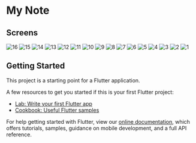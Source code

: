 # My Note


## Screens

![16](https://github.com/abdallah011588/Smart-Note/assets/88535699/d1d7a3ec-391d-4ecb-9d70-ebe10daa227e)
![15](https://github.com/abdallah011588/Smart-Note/assets/88535699/7dfcac1f-14b6-4b4a-921c-816a5d7825f5)
![14](https://github.com/abdallah011588/Smart-Note/assets/88535699/b15ff0d6-dd89-4913-98c6-c91af9778d35)
![13](https://github.com/abdallah011588/Smart-Note/assets/88535699/4f8b3fc4-808c-4e31-8ffa-6d9c498ed093)
![12](https://github.com/abdallah011588/Smart-Note/assets/88535699/30b03603-dcff-436c-ae2a-c2b9519bc01c)
![11](https://github.com/abdallah011588/Smart-Note/assets/88535699/354c6991-c331-4615-9f74-ed1ccc806044)
![10](https://github.com/abdallah011588/Smart-Note/assets/88535699/3be83bad-1369-4dc2-aeb3-1360f7ee24f7)
![9](https://github.com/abdallah011588/Smart-Note/assets/88535699/392f042d-93bb-4d3c-974a-6be316d8c5b9)
![8](https://github.com/abdallah011588/Smart-Note/assets/88535699/19357e94-c166-406a-8a9a-a75a26ae1bbf)
![7](https://github.com/abdallah011588/Smart-Note/assets/88535699/de865ae9-d5e7-4e5b-a364-d0754fff9d56)
![6](https://github.com/abdallah011588/Smart-Note/assets/88535699/b975ac07-0fcc-4474-8c70-6511bfafd0a4)
![5](https://github.com/abdallah011588/Smart-Note/assets/88535699/79c09be2-ead6-4459-9df9-e04a04ae49ac)
![4](https://github.com/abdallah011588/Smart-Note/assets/88535699/be3008d9-4621-4d1c-bb1e-3356947cc929)
![3](https://github.com/abdallah011588/Smart-Note/assets/88535699/efe6f947-c6eb-48d9-811a-7b1091714771)
![2](https://github.com/abdallah011588/Smart-Note/assets/88535699/9a3455c9-f006-4f83-9047-efdd2674c636)
![1](https://github.com/abdallah011588/Smart-Note/assets/88535699/760c89a8-a23d-4e9c-aef8-dfab09d22aa9)



## Getting Started

This project is a starting point for a Flutter application.

A few resources to get you started if this is your first Flutter project:

- [Lab: Write your first Flutter app](https://flutter.dev/docs/get-started/codelab)
- [Cookbook: Useful Flutter samples](https://flutter.dev/docs/cookbook)

For help getting started with Flutter, view our
[online documentation](https://flutter.dev/docs), which offers tutorials,
samples, guidance on mobile development, and a full API reference.
